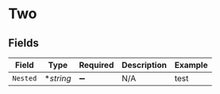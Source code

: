 # Two


## Fields

| Field              | Type               | Required           | Description        | Example            |
| ------------------ | ------------------ | ------------------ | ------------------ | ------------------ |
| `Nested`           | **string*          | :heavy_minus_sign: | N/A                | test               |